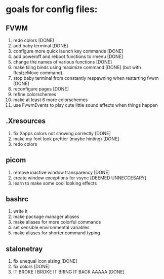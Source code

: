 # goals for config files:

## FVWM
1. redo colors [DONE]
2. add baby terminal [DONE]
3. configure more quick launch key commands [DONE]
4. add poweroff and reboot functions to rmenu [DONE]
5. change the names of various functions [DONE]
6. make tiling binds using maximize command [DONE] (but with ResizeMove command)
7. stop baby terminal from constantly respawning when restarting fvwm [DONE]
8. reconfigure pages [DONE]
9. refine colorschemes
10. make at least 6 more colorschemes
11. use FvwmEvents to play cute little sound effects when things happen

## .Xresources
1. fix Xapps colors not showing correctly [DONE]
2. make my font look prettier (maybe hinting) [DONE]
3. redo colors

## picom
1. remove inactive window transparency [DONE]
2. create window exceptions for vsync [DEEMED UNNECCESARY]
3. learn to make some cool looking effects

## bashrc
1. write it
2. make package manager aliases
3. make aliases for more colorful commands
4. set sensible environmental variables
5. make aliases for shorter command typing

## stalonetray
1. fix unequal icon sizing [DONE]
2. fix colors [DONE]
3. IT BROKE I BROKE IT BRING IT BACK AAAAA [DONE]
